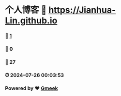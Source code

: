 # 个人博客 :link: https://Jianhua-Lin.github.io 
### :page_facing_up: [1](https://Jianhua-Lin.github.io/tag.html) 
### :speech_balloon: 0 
### :hibiscus: 27 
### :alarm_clock: 2024-07-26 00:03:53 
### Powered by :heart: [Gmeek](https://github.com/Meekdai/Gmeek)
